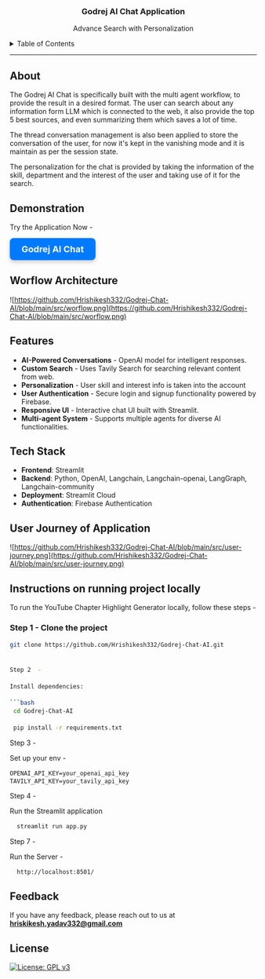 <br />
<div align="center">
  <h3 align="center">Godrej AI Chat Application</h3>
  <p align="center">
    Advance Search with Personalization
  </p>
</div>

<details>
  <summary>Table of Contents</summary>
  <ol>
    <li><a href="#about">About</a></li>
    <li><a href="#features">Features</a></li>
    <li><a href="#tech-stack">Tech Stack</a></li>
    <li><a href="#instructions-on-running-project-locally">Instructions on running project locally</a></li>
    <li><a href="#usecases">Usecases</a></li>
    <li><a href="#feedback">Feedback</a></li>
  </ol>
</details>

------

## About

The Godrej AI Chat is specifically built with the multi agent workflow, to provide the result in a desired format. The user can search about any information form LLM which is connected to the web, it also provide the top 5 best sources, and even summarizing them which saves a lot of time.

The thread conversation management is also been applied to store the conversation of the user, for now it's kept in the vanishing mode and it is maintain as per the session state.

The personalization for the chat is provided by taking the information of the skill, department and the interest of the user and taking use of it for the search.
 

## Demonstration

Try the Application Now -

<a href="https://godrej-chat-ai.streamlit.app/" target="_blank" style="
    display: inline-block;
    padding: 12px 24px;
    font-size: 18px;
    font-weight: bold;
    color: #ffffff;
    background-color: #007bff;
    border: none;
    border-radius: 8px;
    text-align: center;
    text-decoration: none;
    box-shadow: 0 4px 8px rgba(0,0,0,0.2);
    transition: background-color 0.3s, box-shadow 0.3s;
">
    Godrej AI Chat
</a>


## Worflow Architecture

![https://github.com/Hrishikesh332/Godrej-Chat-AI/blob/main/src/worflow.png](https://github.com/Hrishikesh332/Godrej-Chat-AI/blob/main/src/worflow.png)


## Features

- **AI-Powered Conversations** - OpenAI model for intelligent responses.
- **Custom Search** - Uses Tavily Search for searching relevant content from web.
- **Personalization** - User skill and interest info is taken into the account 
- **User Authentication** - Secure login and signup functionality powered by Firebase.
- **Responsive UI** - Interactive chat UI built with Streamlit.
- **Multi-agent System** - Supports multiple agents for diverse AI functionalities.

## Tech Stack

- **Frontend**: Streamlit
- **Backend**: Python, OpenAI, Langchain, Langchain-openai, LangGraph, Langchain-community
- **Deployment**: Streamlit Cloud
- **Authentication**: Firebase Authentication


## User Journey of Application

![https://github.com/Hrishikesh332/Godrej-Chat-AI/blob/main/src/user-journey.png](https://github.com/Hrishikesh332/Godrej-Chat-AI/blob/main/src/user-journey.png)


## Instructions on running project locally

To run the YouTube Chapter Highlight Generator locally, follow these steps -

### Step 1 - Clone the project

```bash
git clone https://github.com/Hrishikesh332/Godrej-Chat-AI.git


Step 2  -

Install dependencies:

```bash
 cd Godrej-Chat-AI
 
 pip install -r requirements.txt
```

Step 3 - 

Set up your env -

```
OPENAI_API_KEY=your_openai_api_key
TAVILY_API_KEY=your_tavily_api_key
```


Step 4 -

Run the Streamlit application

```bash
  streamlit run app.py
```

Step 7 - 

Run the Server -

```bash
  http://localhost:8501/
```


## Feedback

If you have any feedback, please reach out to us at **hriskikesh.yadav332@gmail.com**


## License

[![License: GPL v3](https://img.shields.io/badge/License-GPLv3-blue.svg)](https://www.gnu.org/licenses/gpl-3.0)


